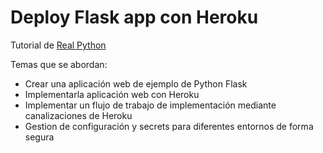 # Deploy Flask app con Heroku

Tutorial de [Real Python](https://realpython.com/flask-by-example-part-1-project-setup/#creating-the-python-flask-example-application) 

Temas que se abordan:

* Crear una aplicación web de ejemplo de Python Flask
* Implementarla aplicación web con Heroku
* Implementar un flujo de trabajo de implementación mediante canalizaciones de Heroku
* Gestion de configuración y secrets para diferentes entornos de forma segura
